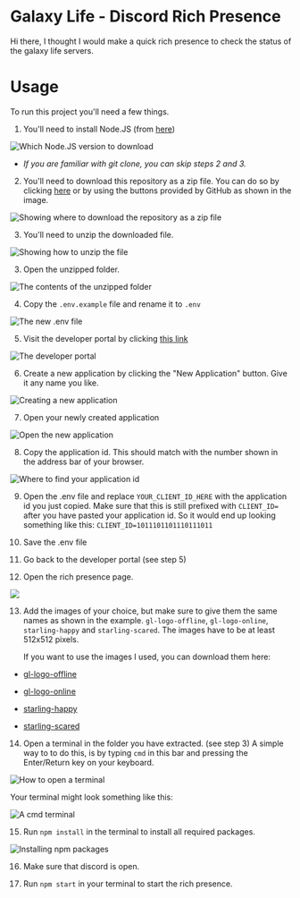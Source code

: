 # Galaxy Life - Discord Rich Presence
Hi there, I thought I would make a quick rich presence to check the status of the galaxy life servers.

# Usage
To run this project you'll need a few things.

1) You'll need to install Node.JS (from [here](https://nodejs.org/en/))

![Which Node.JS version to download](https://cdn.discordapp.com/attachments/302318511764799488/1011909064323768330/node-tutorial.png)

* _If you are familiar with git clone, you can skip steps 2 and 3._

2) You'll need to download this repository as a zip file. You can do so by clicking [here](https://github.com/Auxority/galaxy-life-rpc/archive/refs/heads/main.zip) or by using the buttons provided by GitHub as shown in the image.

![Showing where to download the repository as a zip file](https://cdn.discordapp.com/attachments/302318511764799488/1011906124074721300/unknown.png)

3) You'll need to unzip the downloaded file.

![Showing how to unzip the file](https://cdn.discordapp.com/attachments/302318511764799488/1011907426972344330/unzip-tutorial.png)

3) Open the unzipped folder.

![The contents of the unzipped folder](https://cdn.discordapp.com/attachments/302318511764799488/1011909368146575410/unknown.png)

4) Copy the `.env.example` file and rename it to `.env`

![The new .env file](https://cdn.discordapp.com/attachments/302318511764799488/1011909562745499668/unknown.png)

5) Visit the developer portal by clicking [this link](https://discord.com/developers/applications)

![The developer portal](https://cdn.discordapp.com/attachments/302318511764799488/1011910536134393887/unknown.png)

6) Create a new application by clicking the "New Application" button. Give it any name you like.

![Creating a new application](https://media.discordapp.net/attachments/302318511764799488/1011910772420513842/unknown.png?width=974&height=702)

7) Open your newly created application

![Open the new application](https://media.discordapp.net/attachments/302318511764799488/1011911903028711494/unknown.png)

8) Copy the application id. This should match with the number shown in the address bar of your browser.

![Where to find your application id](https://cdn.discordapp.com/attachments/302318511764799488/1011908513427111986/client_id_tutorial.png)

9) Open the .env file and replace `YOUR_CLIENT_ID_HERE` with the application id you just copied. Make sure that this is still prefixed with `CLIENT_ID=` after you have pasted your application id. So it would end up looking something like this: `CLIENT_ID=1011101101110111011`

10) Save the .env file

11) Go back to the developer portal (see step 5)

12) Open the rich presence page.

![](https://media.discordapp.net/attachments/302318511764799488/1011912344462438410/unknown.png?width=884&height=702)

13) Add the images of your choice, but make sure to give them the same names as shown in the example. `gl-logo-offline`, `gl-logo-online`, `starling-happy` and `starling-scared`. The images have to be at least 512x512 pixels.

    If you want to use the images I used, you can download them here:
* [gl-logo-offline](https://cdn.discordapp.com/attachments/302318511764799488/1011913086342545448/gl-logo-offline.png)

* [gl-logo-online](https://cdn.discordapp.com/attachments/302318511764799488/1011913086724210748/gl-logo-online.png)

* [starling-happy](https://media.discordapp.net/attachments/302318511764799488/1011936906990325770/starling-happy.png)

* [starling-scared](https://media.discordapp.net/attachments/302318511764799488/1011936993132937297/starling-scared.png)

14) Open a terminal in the folder you have extracted. (see step 3) A simple way to to do this, is by typing `cmd` in this bar and pressing the Enter/Return key on your keyboard.

![How to open a terminal](https://cdn.discordapp.com/attachments/302318511764799488/1011915252134322196/unknown.png)

Your terminal might look something like this:

![A cmd terminal](https://cdn.discordapp.com/attachments/302318511764799488/1011916027107491860/unknown.png)

15) Run `npm install` in the terminal to install all required packages. 

![Installing npm packages](https://cdn.discordapp.com/attachments/302318511764799488/1011916761664344104/unknown.png)

16) Make sure that discord is open.

17) Run `npm start` in your terminal to start the rich presence.